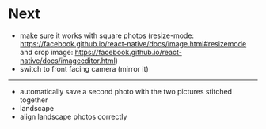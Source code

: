 # Next

* make sure it works with square photos (resize-mode: https://facebook.github.io/react-native/docs/image.html#resizemode and crop image: https://facebook.github.io/react-native/docs/imageeditor.html)
* switch to front facing camera (mirror it)

---

* automatically save a second photo with the two pictures stitched together
* landscape
* align landscape photos correctly

